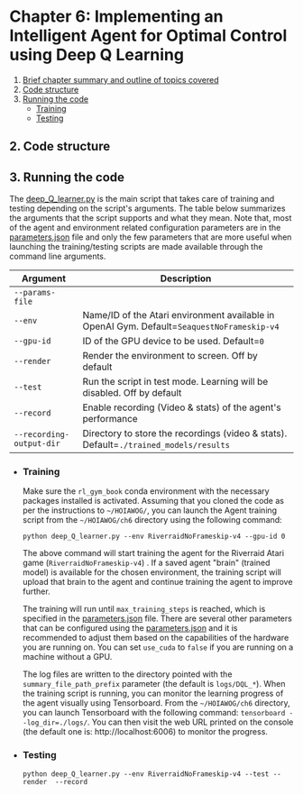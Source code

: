 # Chapter 6: Implementing an Intelligent Agent for Optimal Control using Deep Q Learning

1. [Brief chapter summary and outline of topics covered]()
2. [Code structure]([#code-structure])
3. [Running the code](#running-the-code)
   - [Training](#training)
   - [Testing](#testing)

## 2. Code structure
## 3. Running the code

The [deep_Q_learner.py](./deep_Q_learner.py) is the main script that takes care of training and testing depending on the script's arguments. The table below summarizes the arguments that the script supports and what they mean. Note that, most of the agent and environment related configuration parameters are in the [parameters.json](parameters.json) file and only the few parameters that are more useful when launching the training/testing scripts are made available through the command line arguments.

| Argument                 | Description                                                  |
| ------------------------ | ------------------------------------------------------------ |
| `--params-file`          |                                                              |
| `--env`                  | Name/ID of the Atari environment available in OpenAI Gym. Default=`SeaquestNoFrameskip-v4` |
| `--gpu-id`               | ID of the GPU device to be used. Default=`0`                 |
| `--render`               | Render the environment to screen. Off by default             |
| `--test`                 | Run the script in test mode. Learning will be disabled. Off by default |
| `--record`               | Enable recording (Video & stats) of the agent's performance  |
| `--recording-output-dir` | Directory to store the recordings (video & stats). Default=`./trained_models/results` |




- ### Training

  Make sure the `rl_gym_book` conda environment with the necessary packages installed is activated. Assuming that you cloned the code as per the instructions to `~/HOIAWOG/`,  you can launch the Agent training script from the `~/HOIAWOG/ch6` directory using the following command:

  `python deep_Q_learner.py --env RiverraidNoFrameskip-v4 --gpu-id 0` 

   The above command will start training the agent for the Riverraid Atari game (`RiverraidNoFrameskip-v4`) . If a saved agent "brain" (trained model) is available for the chosen environment, the training script will upload that brain to the agent and continue training the agent to improve further.

  The training will run until `max_training_steps` is reached, which is specified in the [parameters.json](./parameters.json) file. There are several other parameters that can be configured using the [parameters.json](./parameters.json)  and it is recommended to adjust them based on the capabilities of the hardware you are running on. You can set `use_cuda` to `false` if you are running on a machine without a GPU.

  The log files are written to the directory pointed with the `summary_file_path_prefix` parameter (the default is `logs/DQL_*`). When the training script is running, you can monitor the learning progress of the agent visually using Tensorboard. From the `~/HOIAWOG/ch6` directory, you can launch Tensorboard with the following command: `tensorboard --log_dir=./logs/`. You can then visit the web URL printed on the console (the default one is: http://localhost:6006) to monitor the progress.


- ### Testing

  `python deep_Q_learner.py --env RiverraidNoFrameskip-v4 --test --render  --record`